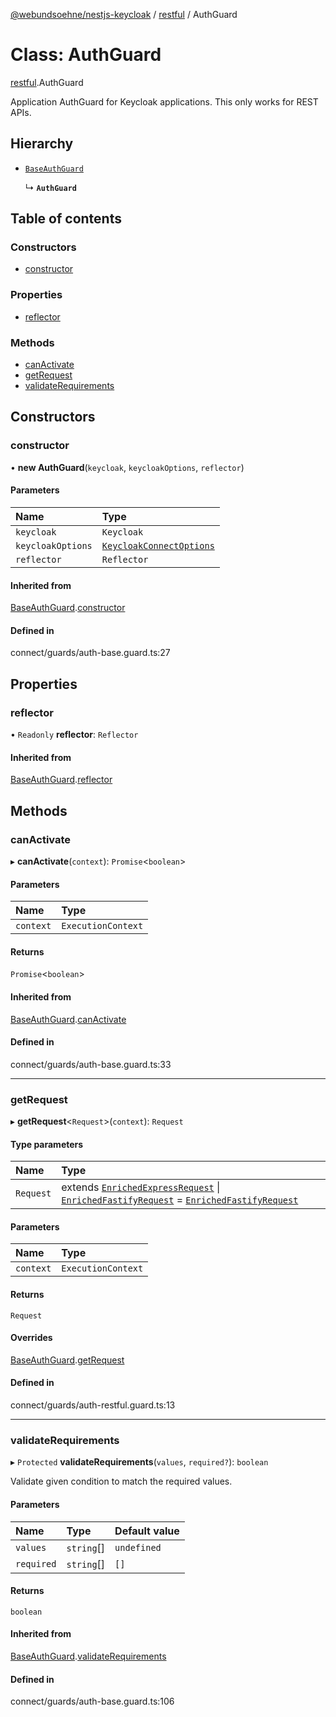 [@webundsoehne/nestjs-keycloak](../README.md) / [restful](../modules/restful.md) / AuthGuard

# Class: AuthGuard

[restful](../modules/restful.md).AuthGuard

Application AuthGuard for Keycloak applications.
This only works for REST APIs.

## Hierarchy

- [`BaseAuthGuard`](index.BaseAuthGuard.md)

  ↳ **`AuthGuard`**

## Table of contents

### Constructors

- [constructor](restful.AuthGuard.md#constructor)

### Properties

- [reflector](restful.AuthGuard.md#reflector)

### Methods

- [canActivate](restful.AuthGuard.md#canactivate)
- [getRequest](restful.AuthGuard.md#getrequest)
- [validateRequirements](restful.AuthGuard.md#validaterequirements)

## Constructors

### constructor

• **new AuthGuard**(`keycloak`, `keycloakOptions`, `reflector`)

#### Parameters

| Name | Type |
| :------ | :------ |
| `keycloak` | `Keycloak` |
| `keycloakOptions` | [`KeycloakConnectOptions`](../interfaces/index.KeycloakConnectOptions.md) |
| `reflector` | `Reflector` |

#### Inherited from

[BaseAuthGuard](index.BaseAuthGuard.md).[constructor](index.BaseAuthGuard.md#constructor)

#### Defined in

connect/guards/auth-base.guard.ts:27

## Properties

### reflector

• `Readonly` **reflector**: `Reflector`

#### Inherited from

[BaseAuthGuard](index.BaseAuthGuard.md).[reflector](index.BaseAuthGuard.md#reflector)

## Methods

### canActivate

▸ **canActivate**(`context`): `Promise`<`boolean`\>

#### Parameters

| Name | Type |
| :------ | :------ |
| `context` | `ExecutionContext` |

#### Returns

`Promise`<`boolean`\>

#### Inherited from

[BaseAuthGuard](index.BaseAuthGuard.md).[canActivate](index.BaseAuthGuard.md#canactivate)

#### Defined in

connect/guards/auth-base.guard.ts:33

___

### getRequest

▸ **getRequest**<`Request`\>(`context`): `Request`

#### Type parameters

| Name | Type |
| :------ | :------ |
| `Request` | extends [`EnrichedExpressRequest`](../modules/index.md#enrichedexpressrequest) \| [`EnrichedFastifyRequest`](../modules/index.md#enrichedfastifyrequest) = [`EnrichedFastifyRequest`](../modules/index.md#enrichedfastifyrequest) |

#### Parameters

| Name | Type |
| :------ | :------ |
| `context` | `ExecutionContext` |

#### Returns

`Request`

#### Overrides

[BaseAuthGuard](index.BaseAuthGuard.md).[getRequest](index.BaseAuthGuard.md#getrequest)

#### Defined in

connect/guards/auth-restful.guard.ts:13

___

### validateRequirements

▸ `Protected` **validateRequirements**(`values`, `required?`): `boolean`

Validate given condition to match the required values.

#### Parameters

| Name | Type | Default value |
| :------ | :------ | :------ |
| `values` | `string`[] | `undefined` |
| `required` | `string`[] | `[]` |

#### Returns

`boolean`

#### Inherited from

[BaseAuthGuard](index.BaseAuthGuard.md).[validateRequirements](index.BaseAuthGuard.md#validaterequirements)

#### Defined in

connect/guards/auth-base.guard.ts:106
